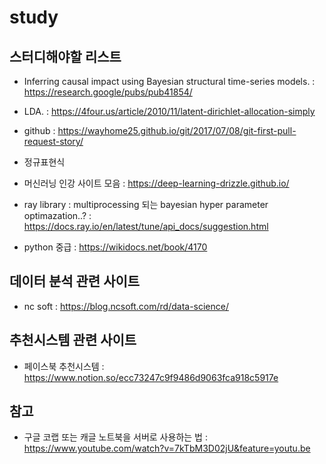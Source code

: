 # study


## 스터디해야할 리스트

- Inferring causal impact using Bayesian structural time-series models. 
  : https://research.google/pubs/pub41854/

- LDA. 
  : https://4four.us/article/2010/11/latent-dirichlet-allocation-simply

- github
  : https://wayhome25.github.io/git/2017/07/08/git-first-pull-request-story/

- 정규표현식

- 머신러닝 인강 사이트 모음
  : https://deep-learning-drizzle.github.io/
  
- ray library
  : multiprocessing 되는 bayesian hyper parameter optimazation..?
  : https://docs.ray.io/en/latest/tune/api_docs/suggestion.html
  
- python 중급
  : https://wikidocs.net/book/4170
  
## 데이터 분석 관련 사이트
- nc soft
  : https://blog.ncsoft.com/rd/data-science/
  
## 추천시스템 관련 사이트
- 페이스북 추천시스템
  : https://www.notion.so/ecc73247c9f9486d9063fca918c5917e



## 참고
- 구글 코랩 또는 캐글 노트북을 서버로 사용하는 법
: https://www.youtube.com/watch?v=7kTbM3D02jU&feature=youtu.be
